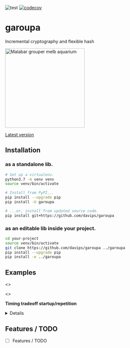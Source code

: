 ![test](https://github.com/davips/garoupa/workflows/test/badge.svg)
[![codecov](https://codecov.io/gh/davips/garoupa/branch/main/graph/badge.svg)](https://codecov.io/gh/davips/garoupa)

# garoupa
Incremental cryptography and flexible hash

<a title="fir0002  flagstaffotos [at] gmail.com Canon 20D + Tamron 28-75mm f/2.8, GFDL 1.2 &lt;http://www.gnu.org/licenses/old-licenses/fdl-1.2.html&gt;, via Wikimedia Commons" href="https://commons.wikimedia.org/wiki/File:Malabar_grouper_melb_aquarium.jpg"><img width="256" alt="Malabar grouper melb aquarium" src="https://upload.wikimedia.org/wikipedia/commons/thumb/a/a7/Malabar_grouper_melb_aquarium.jpg/256px-Malabar_grouper_melb_aquarium.jpg"></a>

[Latest version](https://github.com/davips/rndqts)

## Installation
### as a standalone lib.
```bash
# Set up a virtualenv. 
python3.7 -m venv venv
source venv/bin/activate

# Install from PyPI...
pip install --upgrade pip
pip install -U garoupa

# ...or, install from updated source code.
pip install git+https://github.com/davips/garoupa
```

### as an editable lib inside your project.
```bash
cd your-project
source venv/bin/activate
git clone https://github.com/davips/garoupa ../garoupa
pip install --upgrade pip
pip install -e ../garoupa
```

## Examples

<<creation>>

<<operation>>





**Timing tradeoff startup/repetition**
<details>
<p>

```python3
from timeit import timeit

from garoupa import Hash


def f():
    return Hash(12431434) * Hash(895784)


def f_compiled():
    return Hash(12431434, compiled=True) * Hash(895784, compiled=True)

t = timeit(f, number=1)
print("Normal warm up time:", round(t, 2), "s")
"""
Normal warm up time: 0.0 s
"""
```
```python3
t = timeit(f, number=100000)
print("Normal time:", round(t * 10, 2), "us")
"""
Normal time: 52.25 us
"""
```
```python3
t = timeit(f_compiled, number=1)
print("Compiled warm up time:", round(t, 2), "s")
"""
Compiled warm up time: 2.28 s
"""
```
```python3
t = timeit(f_compiled, number=100000)
print("Compiled time:", round(t * 10, 2), "us")
"""
Compiled time: 7.59 us
"""
```
</p>
</details>






## Features / TODO

* [ ] Features / TODO
